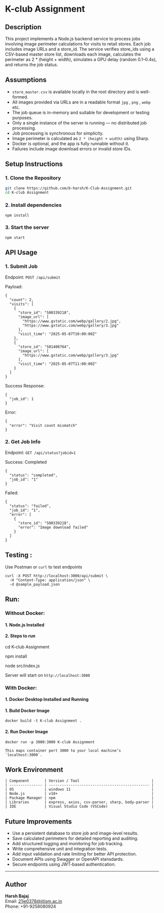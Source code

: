 # K-club Assignment

## Description

This project implements a Node.js backend service to process jobs involving image perimeter calculations for visits to retail stores. Each job includes image URLs and a store_id. The service verifies store_ids using a CSV-based master store list, downloads each image, calculates the perimeter as 2 \* (height + width), simulates a GPU delay (random 0.1–0.4s), and returns the job status.

## Assumptions

- `store_master.csv` is available locally in the root directory and is well-formed.
- All images provided via URLs are in a readable format `jpg` , `png` , `webp` etc.
- The job queue is in-memory and suitable for development or testing purposes.
- Only a single instance of the server is running — no distributed job processing.
- Job processing is synchronous for simplicity.
- Image perimeter is calculated as `2 * (height + width)` using Sharp.
- Docker is optional, and the app is fully runnable without it.
- Failures include image download errors or invalid store IDs.

## Setup Instructions

### 1. Clone the Repository

```bash
git clone https://github.com/b-harsh/K-Club-Assignment.git
cd K-club Assignment
```

### 2. Install dependencies

```
npm install
```

### 3. Start the server

```
npm start
```

## API Usage

### 1. Submit Job

Endpoint: `POST /api/submit`

Payload:

```
{
  "count": 2,
  "visits": [
    {
      "store_id": "S00339218",
      "image_url": [
        "https://www.gstatic.com/webp/gallery/2.jpg",
        "https://www.gstatic.com/webp/gallery/3.jpg"
      ],
      "visit_time": "2025-05-07T10:00:00Z"
    },
    {
      "store_id": "S01408764",
      "image_url": [
        "https://www.gstatic.com/webp/gallery/3.jpg"
      ],
      "visit_time": "2025-05-07T11:00:00Z"
    }
  ]
}
```

Success Response:

```
{
  "job_id": 1
}
```

Error:

```
{
  "error": "Visit count mismatch"
}
```

### 2. Get Job Info

Endpoint: `GET /api/status?jobid=1`

Success: Completed

```
{
  "status": "completed",
  "job_id": "1"
}
```

Failed:

```
{
  "status": "failed",
  "job_id": "1",
  "error": [
    {
      "store_id": "S00339218",
      "error": "Image download failed"
    }
  ]
}
```

## Testing :

Use Postman or `curl` to test endpoints

```
curl -X POST http://localhost:3000/api/submit \
  -H "Content-Type: application/json" \
  -d @sample_payload.json
```

## Run:

### Without Docker:

#### 1. Node.js Installed

#### 2. Steps to run

<!-- # Navigate to your project folder -->

cd K-club Assignment

<!-- # Install dependencies -->

npm install

<!-- # Run the app -->

node src/index.js

Server will start on `http://localhost:3000`

### With Docker:

#### 1. Docker Desktop Installed and Running

#### 1. Build Docker Image

```
docker build -t K-club Assignment .
```

#### 2. Run Docker Image

```
docker run -p 3000:3000 K-club Assignment

This maps container port 3000 to your local machine’s `localhost:3000`.
```

## Work Environment
```
| Component       | Version / Tool                                 |
| --------------- | ---------------------------------------------- |
| OS              | windows 11                                     |
| Node.js         | v18+                                           |
| Package Manager | npm                                            |
| Libraries       | express, axios, csv-parser, sharp, body-parser |
| IDE             | Visual Studio Code (VSCode)                    |
```

##  Future Improvements

- Use a persistent database to store job and image-level results.
- Save calculated perimeters for detailed reporting and auditing.
- Add structured logging and monitoring for job tracking.
- Write comprehensive unit and integration tests.
- Add input validation and rate limiting for better API protection.
- Document APIs using Swagger or OpenAPI stansdards.
- Secure endpoints using JWT-based authentication.

---

## Author

**Harsh Bajaj**  
 Email: 21je0378@iitism.ac.in  
 Phone: +91-9258080924
